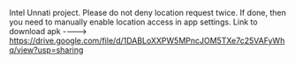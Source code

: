 Intel Unnati project.
Please do not deny location request twice. If done, then you need to manually enable location access in app settings.
Link to download apk ----> https://drive.google.com/file/d/1DABLoXXPW5MPncJOM5TXe7c25VAFyWhq/view?usp=sharing
